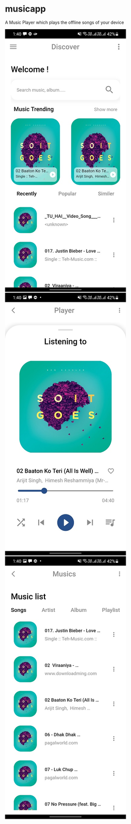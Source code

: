 # musicapp

A Music Player which plays the offline songs of your device

![Screenshot](Screenshot_20210429-134024.jpg) ![Screenshot](Screenshot_20210429-134039.jpg) ![Screenshot](Screenshot_20210429-134047.jpg)
